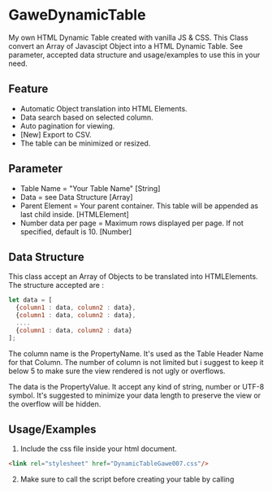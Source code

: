 # GaweDynamicTable
 My own HTML Dynamic Table created with vanilla JS & CSS. This Class convert an Array of Javascipt Object into a HTML Dynamic Table. See parameter, accepted data structure and usage/examples to use this in your need.  

## Feature
- Automatic Object translation into HTML Elements.
- Data search based on selected column.
- Auto pagination for viewing.
- [New] Export to CSV.
- The table can be minimized or resized.

## Parameter
 - Table Name = "Your Table Name" [String]
 - Data = see Data Structure [Array]
 - Parent Element = Your parent container. This table will be appended as last child inside. [HTMLElement]
 - Number data per page = Maximum rows displayed per page. If not specified, default is 10. [Number]

## Data Structure
This class accept an Array of Objects to be translated into HTMLElements. The structure accepted are :
```javascript
let data = [
  {column1 : data, column2 : data},
  {column1 : data, column2 : data},
  ....
  {column1 : data, column2 : data}
];
```
The column name is the PropertyName. It's used as the Table Header Name for that Column. The number of column is not limited but i suggest to keep it below 5 to make sure the view rendered is not ugly or overflows.

The data is the PropertyValue. It accept any kind of string, number or UTF-8 symbol. It's suggested to minimize your data length to preserve the view or the overflow will be hidden.

## Usage/Examples
1. Include the css file inside your html document.

```html
<link rel="stylesheet" href="DynamicTableGawe007.css"/>
```
2. Make sure to call the script before creating your table by calling <script> before any use. Alternatively, you can place this <script> tag on the very top of your page.

```html
<script src="DTgawe.js" type="text/javascript"></script>
```
3. Call your container element or create a new element as the parent element.

```javascript
const parentElement = document.createElement("div");
```
4. Create table by creating a new DTGawe object.

```javascript
const table = new DTgawe("MyTable", data, parentElement, 10);
```

Or just download all the files and open the index.html with an editor or a browser.

